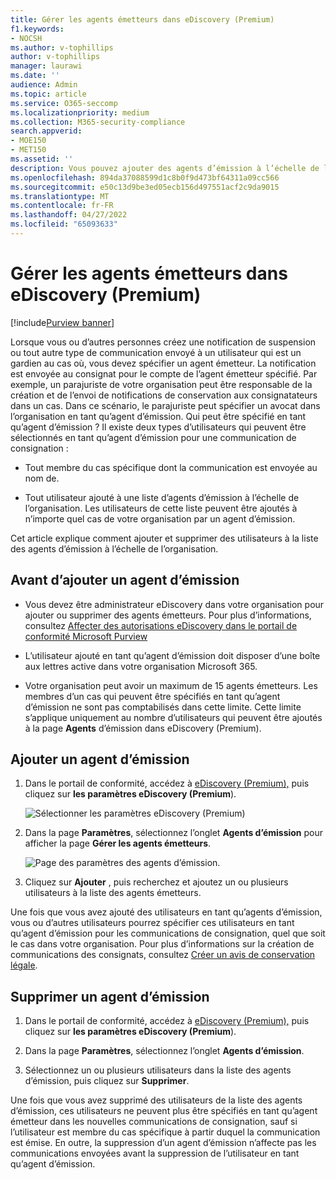 ```yaml
---
title: Gérer les agents émetteurs dans eDiscovery (Premium)
f1.keywords:
- NOCSH
ms.author: v-tophillips
author: v-tophillips
manager: laurawi
ms.date: ''
audience: Admin
ms.topic: article
ms.service: O365-seccomp
ms.localizationpriority: medium
ms.collection: M365-security-compliance
search.appverid:
- MOE150
- MET150
ms.assetid: ''
description: Vous pouvez ajouter des agents d’émission à l’échelle de l’organisation dans eDiscovery (Premium) afin qu’ils puissent être ajoutés à n’importe quelle communication de garde dans n’importe quel cas de votre organisation.
ms.openlocfilehash: 894da37088599d1c8b0f9d473bf64311a09cc566
ms.sourcegitcommit: e50c13d9be3ed05ecb156d497551acf2c9da9015
ms.translationtype: MT
ms.contentlocale: fr-FR
ms.lasthandoff: 04/27/2022
ms.locfileid: "65093633"
---
```

# <a name="manage-issuing-officers-in-ediscovery-premium"></a>Gérer les agents émetteurs dans eDiscovery (Premium)

[!include[Purview banner](../includes/purview-rebrand-banner.md)]

Lorsque vous ou d’autres personnes créez une notification de suspension ou tout autre type de communication envoyé à un utilisateur qui est un gardien au cas où, vous devez spécifier un agent émetteur. La notification est envoyée au consignat pour le compte de l’agent émetteur spécifié. Par exemple, un parajuriste de votre organisation peut être responsable de la création et de l’envoi de notifications de conservation aux consignatateurs dans un cas. Dans ce scénario, le parajuriste peut spécifier un avocat dans l’organisation en tant qu’agent d’émission. Qui peut être spécifié en tant qu’agent d’émission ? Il existe deux types d’utilisateurs qui peuvent être sélectionnés en tant qu’agent d’émission pour une communication de consignation :

- Tout membre du cas spécifique dont la communication est envoyée au nom de.

- Tout utilisateur ajouté à une liste d’agents d’émission à l’échelle de l’organisation. Les utilisateurs de cette liste peuvent être ajoutés à n’importe quel cas de votre organisation par un agent d’émission.

Cet article explique comment ajouter et supprimer des utilisateurs à la liste des agents d’émission à l’échelle de l’organisation.

## <a name="before-you-add-an-issuing-officer"></a>Avant d’ajouter un agent d’émission

- Vous devez être administrateur eDiscovery dans votre organisation pour ajouter ou supprimer des agents émetteurs. Pour plus d’informations, consultez [Affecter des autorisations eDiscovery dans le portail de conformité Microsoft Purview](assign-ediscovery-permissions.md)  

- L’utilisateur ajouté en tant qu’agent d’émission doit disposer d’une boîte aux lettres active dans votre organisation Microsoft 365.

- Votre organisation peut avoir un maximum de 15 agents émetteurs. Les membres d’un cas qui peuvent être spécifiés en tant qu’agent d’émission ne sont pas comptabilisés dans cette limite. Cette limite s’applique uniquement au nombre d’utilisateurs qui peuvent être ajoutés à la page **Agents** d’émission dans eDiscovery (Premium).

## <a name="add-an-issuing-officer"></a>Ajouter un agent d’émission

1. Dans le portail de conformité, accédez à [eDiscovery (Premium),](https://go.microsoft.com/fwlink/p/?linkid=2173764) puis cliquez sur **les paramètres eDiscovery (Premium**).

   ![Sélectionner les paramètres eDiscovery (Premium)](..\media\HistoricalVersions1.png)

2. Dans la page **Paramètres**, sélectionnez l’onglet **Agents d’émission** pour afficher la page **Gérer les agents émetteurs**.

   ![Page des paramètres des agents d’émission.](..\media\AeDIssuingOfficers1.png)

3. Cliquez sur **Ajouter** , puis recherchez et ajoutez un ou plusieurs utilisateurs à la liste des agents émetteurs.

Une fois que vous avez ajouté des utilisateurs en tant qu’agents d’émission, vous ou d’autres utilisateurs pourrez spécifier ces utilisateurs en tant qu’agent d’émission pour les communications de consignation, quel que soit le cas dans votre organisation. Pour plus d’informations sur la création de communications des consignats, consultez [Créer un avis de conservation légale](create-hold-notification.md).

## <a name="remove-an-issuing-officer"></a>Supprimer un agent d’émission

1. Dans le portail de conformité, accédez à [eDiscovery (Premium),](https://go.microsoft.com/fwlink/p/?linkid=2173764) puis cliquez sur **les paramètres eDiscovery (Premium**).

2. Dans la page **Paramètres**, sélectionnez l’onglet **Agents d’émission**.

3. Sélectionnez un ou plusieurs utilisateurs dans la liste des agents d’émission, puis cliquez sur **Supprimer**.

Une fois que vous avez supprimé des utilisateurs de la liste des agents d’émission, ces utilisateurs ne peuvent plus être spécifiés en tant qu’agent émetteur dans les nouvelles communications de consignation, sauf si l’utilisateur est membre du cas spécifique à partir duquel la communication est émise. En outre, la suppression d’un agent d’émission n’affecte pas les communications envoyées avant la suppression de l’utilisateur en tant qu’agent d’émission.

